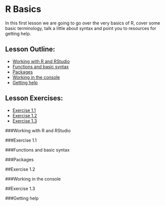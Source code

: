 # R Basics

In this first lesson we are going to go over the very basics of R, cover some 
basic terminology, talk a little about syntax and point you to resources for 
getting help.

## Lesson Outline:

- [Working with R and RStudio](#working-with-r-and-rstudio)
- [Functions and basic syntax](#functions-and-basic-syntax)
- [Packages](#packages)
- [Working in the console](#working-in-the-console)
- [Getting help](#getting-help)

## Lesson Exercises:
- [Exercise 1.1](#exercise-1.1)
- [Exercise 1.2](#exercise-1.2)
- [Exercise 1.3](#exercise-1.3)

###Working with R and RStudio

###Exercise 1.1

###Functions and basic syntax

###Packages

##Exercise 1.2

###Working in the console

##Exercise 1.3

###Getting help
